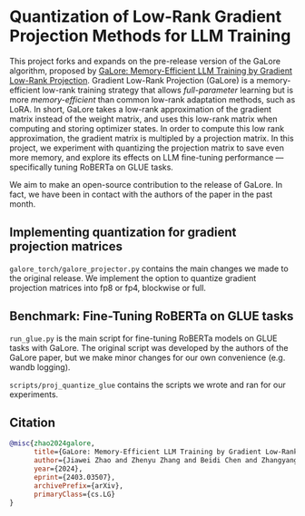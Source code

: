 # Quantization of Low-Rank Gradient Projection Methods for LLM Training

This project forks and expands on the pre-release version of the GaLore algorithm, proposed by [GaLore: Memory-Efficient LLM Training by Gradient Low-Rank Projection](https://arxiv.org/abs/2403.03507). Gradient Low-Rank Projection (GaLore) is a memory-efficient low-rank training strategy that allows *full-parameter* learning but is more *memory-efficient* than common low-rank adaptation methods, such as LoRA. In short, GaLore takes a low-rank approximation of the gradient matrix instead of the weight matrix, and uses this low-rank matrix when computing and storing optimizer states. In order to compute this low rank approximation, the gradient matrix is multipled by a projection matrix. In this project, we experiment with quantizing the projection matrix to save even more memory, and explore its effects on LLM fine-tuning performance — specifically tuning RoBERTa on GLUE tasks.

We aim to make an open-source contribution to the release of GaLore. In fact, we have been in contact with the authors of the paper in the past month.

## Implementing quantization for gradient projection matrices

`galore_torch/galore_projector.py` contains the main changes we made to the original release. We implement the option to quantize gradient projection matrices into fp8 or fp4, blockwise or full. 

## Benchmark: Fine-Tuning RoBERTa on GLUE tasks
`run_glue.py` is the main script for fine-tuning RoBERTa models on GLUE tasks with GaLore. The original script was developed by the authors of the GaLore paper, but we make minor changes for our own convenience (e.g. wandb logging).

`scripts/proj_quantize_glue` contains the scripts we wrote and ran for our experiments.

## Citation
```bibtex
@misc{zhao2024galore,
      title={GaLore: Memory-Efficient LLM Training by Gradient Low-Rank Projection}, 
      author={Jiawei Zhao and Zhenyu Zhang and Beidi Chen and Zhangyang Wang and Anima Anandkumar and Yuandong Tian},
      year={2024},
      eprint={2403.03507},
      archivePrefix={arXiv},
      primaryClass={cs.LG}
}
```
